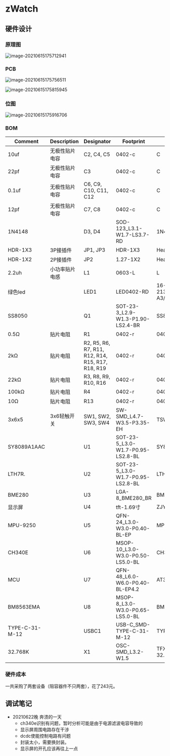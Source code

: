 # zWatch
## 硬件设计

### 原理图

![image-20210615175712941](https://gitee.com/LucasXm/img/raw/master/img/image-20210615175712941.png)

### PCB

![image-20210615175756511](https://gitee.com/LucasXm/img/raw/master/img/image-20210615175756511.png)

![image-20210615175815945](https://gitee.com/LucasXm/img/raw/master/img/image-20210615175815945.png)

### 位图

![image-20210615175916706](https://gitee.com/LucasXm/img/raw/master/img/image-20210615175916706.png)

### BOM

| Comment        | Description    | Designator                                         | Footprint                         | LibRef                  | Quantity |
| -------------- | -------------- | -------------------------------------------------- | --------------------------------- | ----------------------- | -------- |
| 10uf           | 无极性贴片电容 | C2, C4, C5                                         | 0402-c                            | C                       | 3        |
| 22pf           | 无极性贴片电容 | C3                                                 | 0402-c                            | C                       | 1        |
| 0.1uf          | 无极性贴片电容 | C6, C9, C10, C11, C12                              | 0402-c                            | C                       | 5        |
| 12pf           | 无极性贴片电容 | C7, C8                                             | 0402-c                            | C                       | 2        |
| 1N4148         |                | D3, D4                                             | SOD-123_L3.1-W1.7-LS3.7-RD        | 1N4148W_C727110         | 2        |
| HDR-1X3        | 3P接插件       | JP1, JP3                                           | HDR-1X3                           | Header 3                | 2        |
| HDR-1X2        | 2P接插件       | JP2                                                | 1.27-1X2                          | Header 2                | 1        |
| 2.2uh          | 小功率贴片电感 | L1                                                 | 0603-L                            | L                       | 1        |
| 绿色led        |                | LED1                                               | LED0402-RD                        | 16-213/SDRC/S530-A3/TR8 | 1        |
| SS8050         |                | Q1                                                 | SOT-23-3_L2.9-W1.3-P1.90-LS2.4-BR | SS8050                  | 1        |
| 0.5Ω           | 贴片电阻       | R1                                                 | 0402-r                            | 0402 0Ω (0R0) 1%        | 1        |
| 2kΩ            | 贴片电阻       | R2, R5, R6, R7, R11,  R12, R14, R15, R17, R18, R19 | 0402-r                            | 0402 0Ω (0R0) 1%        | 11       |
| 22kΩ           | 贴片电阻       | R3, R8, R9, R10, R16                               | 0402-r                            | 0402 0Ω (0R0) 1%        | 5        |
| 100kΩ          | 贴片电阻       | R4                                                 | 0402-r                            | 0402 0Ω (0R0) 1%        | 1        |
| 10Ω            | 贴片电阻       | R13                                                | 0402-r                            | 0402 0Ω (0R0) 1%        | 1        |
| 3x6x5          | 3x6轻触开关    | SW1, SW2, SW3, SW4                                 | SW-SMD_L4.7-W3.5-P3.35-EH         | TSW 3x6                 | 4        |
| SY8089A1AAC    |                | U1                                                 | SOT-23-5_L3.0-W1.7-P0.95-LS2.8-BL | SY8089A1AAC             | 1        |
| LTH7R.         |                | U2                                                 | SOT-23-5_L3.0-W1.7-P0.95-LS2.8-BL | LTH7R.                  | 1        |
| BME280         |                | U3                                                 | LGA-8_BME280_BR                   | BME280                  | 1        |
| 显示屏         |                | U4                                                 | tft-1.69寸                        | ZJY128R-IG01            | 1        |
| MPU-9250       |                | U5                                                 | QFN-24_L3.0-W3.0-P0.40-BL-EP      | MPU-9250                | 1        |
| CH340E         |                | U6                                                 | MSOP-10_L3.0-W3.0-P0.50-LS5.0-BL  | CH340E                  | 1        |
| MCU            |                | U7                                                 | QFN-48_L6.0-W6.0-P0.40-BL-EP4.2   | AT32F403ACGU7           | 1        |
| BM8563EMA      |                | U8                                                 | MSOP-8_L3.0-W3.0-P0.65-LS5.0-BL   | BM8563EMA               | 1        |
| TYPE-C-31-M-12 |                | USBC1                                              | USB-C_SMD-TYPE-C-31-M-12          | TYPE-C-31-M-12          | 1        |
| 32.768K        |                | X1                                                 | OSC-SMD_L3.2-W1.5                 | TFX-02S-32.768KJ21058   | 1        |

### 硬件成本

一共采购了两套设备（阻容器件不只两套），花了243元。







## 调试笔记

* 20210622晚 奔溃的一天
  * ch340e识别有问题，暂时分析可能是由于电源滤波电容导致的
  * 显示屏周围电路存在干涉
  * dcdc使能控制电路有问题
  * 封装太小，需要换封装。
  * 显示屏的开孔应该再往上一点

